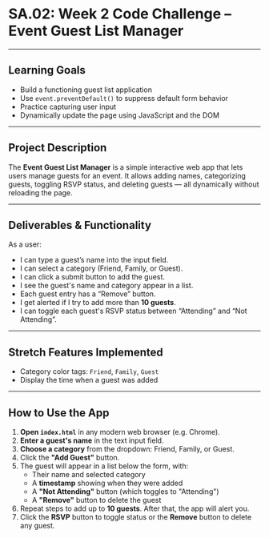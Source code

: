 #  SA.02: Week 2 Code Challenge – Event Guest List Manager
---

## Learning Goals

- Build a functioning guest list application
- Use `event.preventDefault()` to suppress default form behavior
- Practice capturing user input
- Dynamically update the page using JavaScript and the DOM

---

##  Project Description

The **Event Guest List Manager** is a simple interactive web app that lets users manage guests for an event. It allows adding names, categorizing guests, toggling RSVP status, and deleting guests — all dynamically without reloading the page.

---

##  Deliverables & Functionality

As a user:

- I can type a guest’s name into the input field.
- I can select a category (Friend, Family, or Guest).
- I can click a submit button to add the guest.
- I see the guest's name and category appear in a list.
- Each guest entry has a “Remove” button.
- I get alerted if I try to add more than **10 guests**.
- I can toggle each guest's RSVP status between “Attending” and “Not Attending”.

---

## Stretch Features Implemented

- Category color tags: `Friend`, `Family`, `Guest`
- Display the time when a guest was added

---

## How to Use the App

1. **Open `index.html`** in any modern web browser (e.g. Chrome).
2. **Enter a guest's name** in the text input field.
3. **Choose a category** from the dropdown: Friend, Family, or Guest.
4. Click the **"Add Guest"** button.
5. The guest will appear in a list below the form, with:
   - Their name and selected category
   - A **timestamp** showing when they were added
   - A **"Not Attending"** button (which toggles to "Attending")
   - A **"Remove"** button to delete the guest
6. Repeat steps to add up to **10 guests**. After that, the app will alert you.
7. Click the **RSVP** button to toggle status or the **Remove** button to delete any guest.
